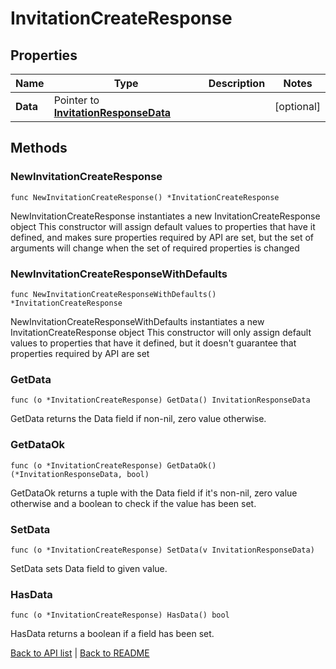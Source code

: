 # InvitationCreateResponse

## Properties

Name | Type | Description | Notes
------------ | ------------- | ------------- | -------------
**Data** | Pointer to [**InvitationResponseData**](InvitationResponseData.md) |  | [optional] 

## Methods

### NewInvitationCreateResponse

`func NewInvitationCreateResponse() *InvitationCreateResponse`

NewInvitationCreateResponse instantiates a new InvitationCreateResponse object
This constructor will assign default values to properties that have it defined,
and makes sure properties required by API are set, but the set of arguments
will change when the set of required properties is changed

### NewInvitationCreateResponseWithDefaults

`func NewInvitationCreateResponseWithDefaults() *InvitationCreateResponse`

NewInvitationCreateResponseWithDefaults instantiates a new InvitationCreateResponse object
This constructor will only assign default values to properties that have it defined,
but it doesn't guarantee that properties required by API are set

### GetData

`func (o *InvitationCreateResponse) GetData() InvitationResponseData`

GetData returns the Data field if non-nil, zero value otherwise.

### GetDataOk

`func (o *InvitationCreateResponse) GetDataOk() (*InvitationResponseData, bool)`

GetDataOk returns a tuple with the Data field if it's non-nil, zero value otherwise
and a boolean to check if the value has been set.

### SetData

`func (o *InvitationCreateResponse) SetData(v InvitationResponseData)`

SetData sets Data field to given value.

### HasData

`func (o *InvitationCreateResponse) HasData() bool`

HasData returns a boolean if a field has been set.


[Back to API list](../README.md#documentation-for-api-endpoints) | [Back to README](../README.md)


